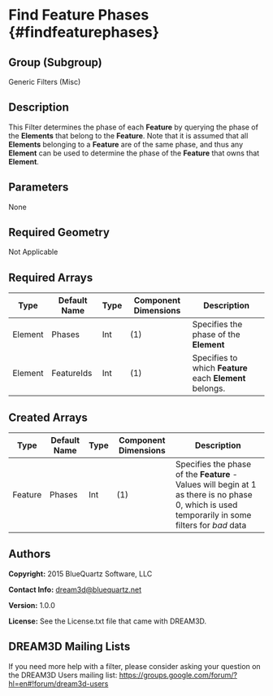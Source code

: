 Find Feature Phases {#findfeaturephases}
=============

## Group (Subgroup) ##
Generic Filters (Misc)

## Description ##
This Filter determines the phase of each **Feature** by querying the phase of the **Elements** that belong to the **Feature**.
Note that it is assumed that all **Elements** belonging to a **Feature** are of the same phase, and thus any **Element** can be used to determine the phase of the **Feature** that owns that **Element**.

## Parameters ##
None

## Required Geometry ##
Not Applicable

## Required Arrays ##
| Type | Default Name | Type | Component Dimensions | Description |
|------|--------------|-------------|---------|-----|
| Element | Phases | Int | (1) | Specifies the phase of the **Element** |
| Element | FeatureIds | Int | (1) | Specifies to which **Feature** each **Element** belongs. |

## Created Arrays ##
| Type | Default Name | Type | Component Dimensions | Description |
|------|--------------|-------------|---------|-----|
| Feature | Phases | Int | (1) | Specifies the phase of the **Feature** - Values will begin at 1 as there is no phase 0, which is used temporarily in some filters for *bad* data|


## Authors ##
**Copyright:** 2015 BlueQuartz Software, LLC

**Contact Info:** dream3d@bluequartz.net

**Version:** 1.0.0

**License:**  See the License.txt file that came with DREAM3D.




## DREAM3D Mailing Lists ##

If you need more help with a filter, please consider asking your question on the DREAM3D Users mailing list:
https://groups.google.com/forum/?hl=en#!forum/dream3d-users


